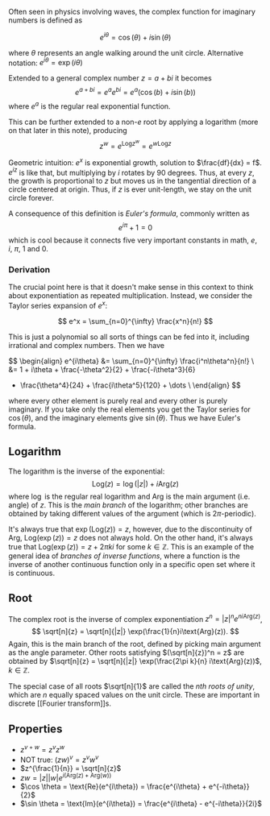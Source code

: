 Often seen in physics involving waves,
the complex function for imaginary numbers is defined as

$$
e^{i\theta} = \cos(\theta) + i\sin(\theta)
$$

where $\theta$ represents an angle walking around the unit circle.
Alternative notation: $e^{i\theta} = \exp(i\theta)$

Extended to a general complex number $z = a + bi$ it becomes
$$
e^{a + bi} = e^ae^{bi} = e^a (\cos(b) + i\sin(b))
$$
where $e^a$ is the regular real exponential function.

This can be further extended to a non-$e$ root
by applying a logarithm (more on that later in this note), producing
$$
z^w = e^{\text{Log} z^w} = e^{w\text{Log}z}
$$

Geometric intuition: $e^x$ is exponential growth, solution to $\frac{df}{dx} = f$.
$e^{iz}$ is like that, but multiplying by $i$ rotates by 90 degrees.
Thus, at every $z$, the growth is proportional to $z$ but moves us
in the tangential direction of a circle centered at origin.
Thus, if $z$ is ever unit-length, we stay on the unit circle forever.

A consequence of this definition is _Euler's formula_,
commonly written as
$$
e^{i\pi} + 1 = 0
$$
which is cool because it connects five very important constants in math,
$e$, $i$, $\pi$, $1$ and $0$.

### Derivation

The crucial point here is that it doesn't make sense in this context
to think about exponentiation as repeated multiplication.
Instead, we consider the Taylor series expansion of $e^x$:

$$
e^x = \sum_{n=0}^{\infty} \frac{x^n}{n!}
$$

This is just a polynomial so all sorts of things can be fed into it,
including irrational and complex numbers. Then we have

$$
\begin{align}
e^{i\theta} &= \sum_{n=0}^{\infty} \frac{i^n\theta^n}{n!} \\
&= 1 + i\theta + \frac{-\theta^2}{2} + \frac{-i\theta^3}{6}
+ \frac{\theta^4}{24} + \frac{i\theta^5}{120} + \dots \\
\end{align}
$$

where every other element is purely real and every other is purely imaginary.
If you take only the real elements you get the Taylor series for
$\cos(\theta)$, and the imaginary elements give $\sin(\theta)$. Thus we have Euler's formula.

## Logarithm

The logarithm is the inverse of the exponential:
$$
\text{Log}(z) = \log(|z|) + i\text{Arg}(z)
$$
where $\log$ is the regular real logarithm
and $\text{Arg}$ is the main argument (i.e. angle) of $z$.
This is the _main branch_ of the logarithm;
other branches are obtained by taking
different values of the argument (which is $2\pi$-periodic).

It's always true that $\exp(\text{Log}(z)) = z$,
however, due to the discontinuity of $\text{Arg}$,
$\text{Log}(\exp(z)) = z$ does not always hold.
On the other hand, it's always true that
$\text{Log}(\exp(z)) = z + 2\pi ki$ for some $k \in \mathbb{Z}$.
This is an example of the general idea of
_branches of inverse functions_,
where a function is the inverse of another continuous function
only in a specific open set where it is continuous.

## Root

The complex root is the inverse
of complex exponentiation $z^n = |z|^ne^{ni\text{Arg}(z)}$,
$$
\sqrt[n]{z} = \sqrt[n]{|z|} \exp(\frac{1}{n}i\text{Arg}(z)).
$$
Again, this is the main branch of the root,
defined by picking main argument as the angle parameter.
Other roots satisfying $(\sqrt[n]{z})^n = z$ are obtained by
$\sqrt[n]{z} = \sqrt[n]{|z|} \exp(\frac{2\pi k}{n} i\text{Arg}(z))$, $k \in \mathbb{Z}$.

The special case of all roots $\sqrt[n]{1}$
are called the _nth roots of unity_,
which are $n$ equally spaced values on the unit circle.
These are important in discrete [[Fourier transform]]s.

## Properties

- $z^{v + w} = z^vz^w$
- NOT true: $(zw)^v = z^vw^v$
- $z^{\frac{1}{n}} = \sqrt[n]{z}$
- $zw = |z||w|e^{i(\text{Arg}(z) + \text{Arg}(w))}$
- $\cos \theta = \text{Re}(e^{i\theta}) = \frac{e^{i\theta} + e^{-i\theta}}{2}$
- $\sin \theta = \text{Im}(e^{i\theta}) = \frac{e^{i\theta} - e^{-i\theta}}{2i}$